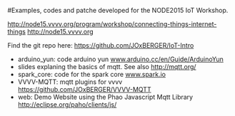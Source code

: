 #Examples, codes and patche developed for the NODE2015 IoT Workshop.

http://node15.vvvv.org/program/workshop/connecting-things-internet-things
http://node15.vvvv.org

Find the git repo here:
https://github.com/JOxBERGER/IoT-Intro

* arduino_yun: code arduino yun www.arduino.cc/en/Guide/ArduinoYun
* slides explaning the basics of mqtt. See also http://mqtt.org/
* spark_core: code for the spark core www.spark.io
* VVVV-MQTT: mqtt plugins for vvvv https://github.com/JOxBERGER/VVVV-MQTT
* web: Demo Website using the Phao Javascript Mqtt Library http://eclipse.org/paho/clients/js/
